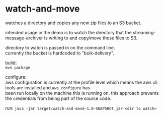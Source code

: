 # watch-and-move

watches a directory and copies any new zip files to an S3 bucket.

intended usage in the demo is to watch the directory that the streaming-message-archiver is writing to and copy/move those files to S3.  


directory to watch is passed in on the command line.  
currently the bucket is hardcoded to "bulk-delivery".  

build:  
`mvn package`  

configure:  
aws configuration is currently at the profile level which means the aws cli tools are installed and `aws configure` has  
been run locally on the machine this is running on.  this approach prevents the credentials from being part of the source code.

run:
`java -jar target/watch-and-move-1.0-SNAPSHOT.jar <dir to watch>`  


